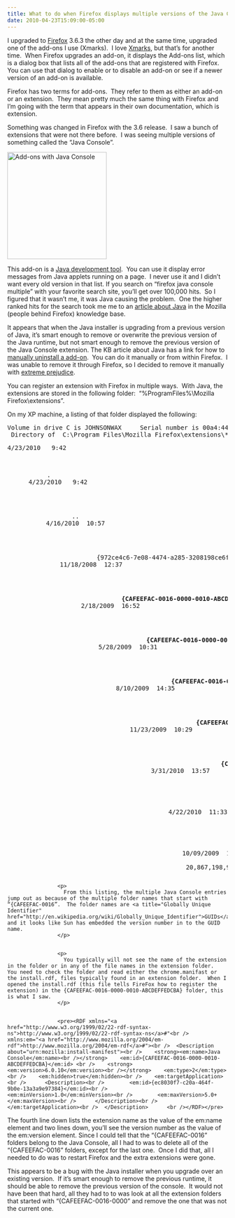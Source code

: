```yaml
---
title: What to do when Firefox displays multiple versions of the Java Console in the Add-ons list
date: 2010-04-23T15:09:00-05:00
---
```

I upgraded to [Firefox](http://www.mozilla.com/firefox) 3.6.3 the other day and at the same time, upgraded one of the add-ons I use (Xmarks).  I love [Xmarks](http://anotherlab.rajapet.net/%7BCAFEEFAC-0016-0000-0010-ABCDEFFEDCBA%7D "Bookmark sync and search"), but that’s for another time.  When Firefox upgrades an add-on, it displays the Add-ons list, which is a dialog box that lists all of the add-ons that are registered with Firefox.  You can use that dialog to enable or to disable an add-on or see if a newer version of an add-on is available.  

Firefox has two terms for add-ons.  They refer to them as either an add-on or an extension.  They mean pretty much the same thing with Firefox and I’m going with the term that appears in their own documentation, which is extension.

Something was changed in Firefox with the 3.6 release.  I saw a bunch of extensions that were not there before.  I was seeing multiple versions of something called the “Java Console”.

[<img loading="lazy" title="Add-ons with Java Console" height="244" alt="Add-ons with Java Console" src="https://i2.wp.com/lh4.ggpht.com/_natoSxTaPFU/S9G4CrosxPI/AAAAAAAAAcY/RBxhO1KLWSk/Add-ons%20with%20Java%20Console_thumb%5B7%5D.png?resize=227%2C244" width="227" border="0"  />](https://i0.wp.com/lh3.ggpht.com/_natoSxTaPFU/S9G4BBuxxXI/AAAAAAAAAcU/qgSKb1EcxlQ/s1600-h/Add-ons%20with%20Java%20Console%5B9%5D.png) 

This add-on is a [Java development tool](http://www.java.com/en/download/help/javaconsole.xml).  You can use it display error messages from Java applets running on a page.  I never use it and I didn’t want every old version in that list. If you search on “firefox java console multiple” with your favorite search site, you’ll get over 100,000 hits.  So I figured that it wasn’t me, it was Java causing the problem.  One the higher ranked hits for the search took me me to an [article about Java](http://kb.mozillazine.org/Java#Multiple_Java_Console_extensions "Multiple Java Console extensions") in the Mozilla (people behind Firefox) knowledge base.

It appears that when the Java installer is upgrading from a previous version of Java, it’s smart enough to remove or overwrite the previous version of the Java runtime, but not smart enough to remove the previous version of the Java Console extension. The KB article about Java has a link for how to [manually uninstall a add-on](http://kb.mozillazine.org/Uninstalling_add-ons#Global_extension).  You can do it manually or from within Firefox.  I was unable to remove it through Firefox, so I decided to remove it manually with [extreme prejudice](http://en.wikipedia.org/wiki/Terminate_with_extreme_prejudice).

You can register an extension with Firefox in multiple ways.  With Java, the extensions are stored in the following folder:  “%ProgramFiles%\Mozilla Firefox\extensions”.

On my XP machine, a listing of that folder displayed the following:

<pre>Volume in drive C is JOHNSONWAX     Serial number is 00a4:443c<br /> Directory of  C:\Program Files\Mozilla Firefox\extensions\*</pre>

<pre>4/23/2010   9:42         

<DIR>
      .<br /> 4/23/2010   9:42         
  
  <DIR>
        ..<br /> 4/16/2010  10:57         
    
    <DIR>
          {972ce4c6-7e08-4474-a285-3208198ce6fd}<br />11/18/2008  12:37         
      
      <DIR>
            <strong>{CAFEEFAC-0016-0000-0010-ABCDEFFEDCBA}</strong><br /> 2/18/2009  16:52         
        
        <DIR>
              <strong>{CAFEEFAC-0016-0000-0011-ABCDEFFEDCBA}</strong><br /> 5/28/2009  10:31         
          
          <DIR>
                <strong>{CAFEEFAC-0016-0000-0013-ABCDEFFEDCBA}</strong><br /> 8/10/2009  14:35         
            
            <DIR>
                  <strong>{CAFEEFAC-0016-0000-0015-ABCDEFFEDCBA}<br /></strong>11/23/2009  10:29         
              
              <DIR>
                    <strong>{CAFEEFAC-0016-0000-0017-ABCDEFFEDCBA}<br /></strong> 3/31/2010  13:57         
                
                <DIR>
                      <strong>{CAFEEFAC-0016-0000-0019-ABCDEFFEDCBA}<br /></strong> 4/22/2010  11:33         
                  
                  <DIR>
                        <strong>{CAFEEFAC-0016-0000-0020-ABCDEFFEDCBA}<br /></strong>10/09/2009  14:17              49  {E0B8C461-F8FB-49b4-8373-FE32E9252800}<br />             49 bytes in 1 file and 10 dirs    4,096 bytes allocated<br /> 20,867,198,976 bytes free<br /></pre>
                    
                    
                    <p>
                      From this listing, the multiple Java Console entries jump out as because of the multiple folder names that start with “{CAFEEFAC-0016”.  The folder names are <a title="Globally Unique Identifier" href="http://en.wikipedia.org/wiki/Globally_Unique_Identifier">GUIDs</a>, and it looks like Sun has embedded the version number in to the GUID name.
                    </p>
                    
                    
                    <p>
                      You typically will not see the name of the extension in the folder or in any of the file names in the extension folder.  You need to check the folder and read either the chrome.manifast or the install.rdf, files typically found in an extension folder.  When I opened the install.rdf (this file tells FireFox how to register the extension) in the {CAFEEFAC-0016-0000-0010-ABCDEFFEDCBA} folder, this is what I saw.
                    </p>
                    
                    
                    <pre><RDF xmlns="<a href="http://www.w3.org/1999/02/22-rdf-syntax-ns">http://www.w3.org/1999/02/22-rdf-syntax-ns</a>#"<br />     xmlns:em="<a href="http://www.mozilla.org/2004/em-rdf">http://www.mozilla.org/2004/em-rdf</a>#"><br />  <Description about="urn:mozilla:install-manifest"><br />    <strong><em:name>Java Console</em:name><br /></strong>    <em:id>{CAFEEFAC-0016-0000-0010-ABCDEFFEDCBA}</em:id> <br />    <strong><em:version>6.0.10</em:version><br /></strong>    <em:type>2</em:type> <br />    <em:hidden>true</em:hidden><br />    <em:targetApplication><br />      <Description><br />        <em:id>{ec8030f7-c20a-464f-9b0e-13a3a9e97384}</em:id><br />        <em:minVersion>1.0</em:minVersion><br />        <em:maxVersion>5.0+</em:maxVersion><br />      </Description><br />    </em:targetApplication><br />  </Description>      <br /></RDF></pre>


<p>
  The fourth line down lists the extension name as the value of the em:name element and two lines down, you’ll see the version number as the value of the em:version element. Since I could tell that the “{CAFEEFAC-0016” folders belong to the Java Console, all I had to was to delete all of the “{CAFEEFAC-0016” folders, except for the last one.  Once I did that, all I needed to do was to restart Firefox and the extra extensions were gone.
</p>


<p>
  This appears to be a bug with the Java installer when you upgrade over an existing version.  If it’s smart enough to remove the previous runtime, it should be able to remove the previous version of the console.  It would not have been that hard, all they had to to was look at all the extension folders that started with “{CAFEEFAC-0016-0000” and remove the one that was not the current one.
</p>
